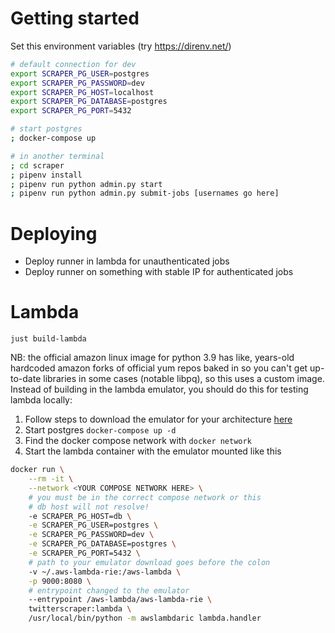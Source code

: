 # Getting started

Set this environment variables (try https://direnv.net/)

```bash
# default connection for dev
export SCRAPER_PG_USER=postgres
export SCRAPER_PG_PASSWORD=dev
export SCRAPER_PG_HOST=localhost
export SCRAPER_PG_DATABASE=postgres
export SCRAPER_PG_PORT=5432
```

```bash
# start postgres
; docker-compose up

# in another terminal
; cd scraper
; pipenv install
; pipenv run python admin.py start
; pipenv run python admin.py submit-jobs [usernames go here]
```

# Deploying

- Deploy runner in lambda for unauthenticated jobs
- Deploy runner on something with stable IP for authenticated jobs

# Lambda

```
just build-lambda
```

NB: the official amazon linux image for python 3.9 has like, years-old hardcoded
amazon forks of official yum repos baked in so you can't get up-to-date
libraries in some cases (notable libpq), so this uses a custom image. Instead of
building in the lambda emulator, you should do this for testing lambda locally:

1. Follow steps to download the emulator for your architecture [here](https://github.com/aws/aws-lambda-runtime-interface-emulator#test-an-image-without-adding-rie-to-the-image)
2. Start postgres `docker-compose up -d`
3. Find the docker compose network with `docker network`
4. Start the lambda container with the emulator mounted like this

```bash
docker run \
    --rm -it \
    --network <YOUR COMPOSE NETWORK HERE> \
    # you must be in the correct compose network or this
    # db host will not resolve!
    -e SCRAPER_PG_HOST=db \
    -e SCRAPER_PG_USER=postgres \
    -e SCRAPER_PG_PASSWORD=dev \
    -e SCRAPER_PG_DATABASE=postgres \
    -e SCRAPER_PG_PORT=5432 \
    # path to your emulator download goes before the colon
    -v ~/.aws-lambda-rie:/aws-lambda \
    -p 9000:8080 \
    # entrypoint changed to the emulator
    --entrypoint /aws-lambda/aws-lambda-rie \
    twitterscraper:lambda \
    /usr/local/bin/python -m awslambdaric lambda.handler
```
